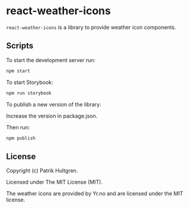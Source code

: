 # react-weather-icons

`react-weather-icons` is a library to provide weather icon components.

## Scripts

To start the development server run:

```bash
npm start
```

To start Storybook:

```bash
npm run storybook
```

To publish a new version of the library:

Increase the version in package.json.

Then run:

```bash
npm publish
```

## License

Copyright (c) Patrik Hultgren.

Licensed under The MIT License (MIT).

The weather icons are provided by Yr.no and are licensed under the MIT license.

